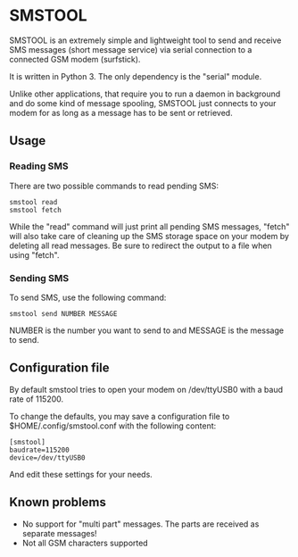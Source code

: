 SMSTOOL
=======

SMSTOOL is an extremely simple and lightweight tool to send and receive SMS messages (short message service) via serial connection to a connected GSM modem (surfstick).

It is written in Python 3. The only dependency is the "serial" module.

Unlike other applications, that require you to run a daemon in background and do some kind of message spooling, SMSTOOL just connects to your modem for as long as a message has to be sent or retrieved.

Usage
-----

### Reading SMS

There are two possible commands to read pending SMS:

    smstool read
    smstool fetch

While the "read" command will just print all pending SMS messages, "fetch" will also take care of cleaning up the SMS storage space on your modem by deleting all read messages. Be sure to redirect the output to a file when using "fetch".

### Sending SMS

To send SMS, use the following command:

    smstool send NUMBER MESSAGE

NUMBER is the number you want to send to and MESSAGE is the message to send.

Configuration file
------------------

By default smstool tries to open your modem on /dev/ttyUSB0 with a baud rate of 115200.

To change the defaults, you may save a configuration file to $HOME/.config/smstool.conf with the following content:

    [smstool]
    baudrate=115200
    device=/dev/ttyUSB0

And edit these settings for your needs.

Known problems
--------------

* No support for "multi part" messages. The parts are received as separate messages!
* Not all GSM characters supported
